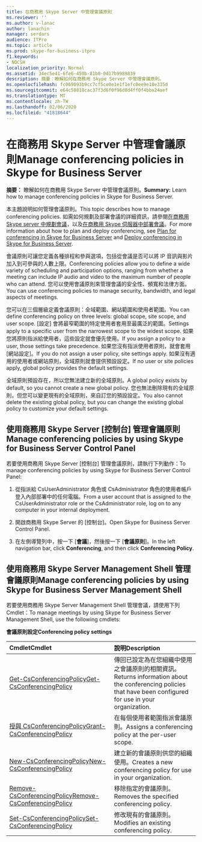 ```yaml
---
title: 在商務用 Skype Server 中管理會議原則
ms.reviewer: ''
ms.author: v-lanac
author: lanachin
manager: serdars
audience: ITPro
ms.topic: article
ms.prod: skype-for-business-itpro
f1.keywords:
- NOCSH
localization_priority: Normal
ms.assetid: 34ec5e41-6fe6-450b-81b0-0d17b9989839
description: 摘要：瞭解如何在商務用 Skype Server 中管理會議原則。
ms.openlocfilehash: fc069093b9cc7cf5ce0e1e1f1efc0ee9e18e335d
ms.sourcegitcommit: e64c50818cac37f3d6f0f96d0d4ff0f4bba24aef
ms.translationtype: MT
ms.contentlocale: zh-TW
ms.lasthandoff: 02/06/2020
ms.locfileid: "41818644"
---
```

# <a name="manage-conferencing-policies-in-skype-for-business-server"></a><span data-ttu-id="09fcf-103">在商務用 Skype Server 中管理會議原則</span><span class="sxs-lookup"><span data-stu-id="09fcf-103">Manage conferencing policies in Skype for Business Server</span></span>
 
<span data-ttu-id="09fcf-104">**摘要：** 瞭解如何在商務用 Skype Server 中管理會議原則。</span><span class="sxs-lookup"><span data-stu-id="09fcf-104">**Summary:** Learn how to manage conferencing policies in Skype for Business Server.</span></span>
  
<span data-ttu-id="09fcf-105">本主題說明如何管理會議原則。</span><span class="sxs-lookup"><span data-stu-id="09fcf-105">This topic describes how to manage conferencing policies.</span></span> <span data-ttu-id="09fcf-106">如需如何規劃及部署會議的詳細資訊，請參閱[在商務用 Skype server 中規劃會議](../../plan-your-deployment/conferencing/conferencing.md)，以及[在商務用 Skype 伺服器中部署會議](../../deploy/deploy-conferencing/deploy-conferencing.md)。</span><span class="sxs-lookup"><span data-stu-id="09fcf-106">For more information about how to plan and deploy conferencing, see [Plan for conferencing in Skype for Business Server](../../plan-your-deployment/conferencing/conferencing.md) and [Deploy conferencing in Skype for Business Server](../../deploy/deploy-conferencing/deploy-conferencing.md).</span></span>
  
<span data-ttu-id="09fcf-107">會議原則可讓您定義各種排程和參與選項，包括從會議是否可以將 IP 音訊與影片加入到可參與的人數上限。</span><span class="sxs-lookup"><span data-stu-id="09fcf-107">Conferencing policies allow you to define a wide variety of scheduling and participation options, ranging from whether a meeting can include IP audio and video to the maximum number of people who can attend.</span></span> <span data-ttu-id="09fcf-108">您可以使用會議原則來管理會議的安全性、頻寬和法律方面。</span><span class="sxs-lookup"><span data-stu-id="09fcf-108">You can use conferencing policies to manage security, bandwidth, and legal aspects of meetings.</span></span>
  
<span data-ttu-id="09fcf-109">您可以在三個層級定義會議原則：全域範圍、網站範圍和使用者範圍。</span><span class="sxs-lookup"><span data-stu-id="09fcf-109">You can define conferencing policy on three levels: global scope, site scope, and user scope.</span></span> <span data-ttu-id="09fcf-110">[設定] 會將最窄範圍的特定使用者套用至最廣泛的範圍。</span><span class="sxs-lookup"><span data-stu-id="09fcf-110">Settings apply to a specific user from the narrowest scope to the widest scope.</span></span> <span data-ttu-id="09fcf-111">如果您將原則指派給使用者，這些設定就會優先使用。</span><span class="sxs-lookup"><span data-stu-id="09fcf-111">If you assign a policy to a user, those settings take precedence.</span></span> <span data-ttu-id="09fcf-112">如果您沒有指派使用者原則，就會套用 [網站設定]。</span><span class="sxs-lookup"><span data-stu-id="09fcf-112">If you do not assign a user policy, site settings apply.</span></span> <span data-ttu-id="09fcf-113">如果沒有適用的使用者或網站原則，全域原則就會提供預設設定。</span><span class="sxs-lookup"><span data-stu-id="09fcf-113">If no user or site policies apply, global policy provides the default settings.</span></span>
  
<span data-ttu-id="09fcf-114">全域原則預設存在，所以您無法建立新的全域原則。</span><span class="sxs-lookup"><span data-stu-id="09fcf-114">A global policy exists by default, so you cannot create a new global policy.</span></span> <span data-ttu-id="09fcf-115">您也無法刪除現有的全域原則，但您可以變更現有的全域原則，來自訂您的預設設定。</span><span class="sxs-lookup"><span data-stu-id="09fcf-115">You also cannot delete the existing global policy, but you can change the existing global policy to customize your default settings.</span></span>
  
## <a name="manage-conferencing-policies-by-using-skype-for-business-server-control-panel"></a><span data-ttu-id="09fcf-116">使用商務用 Skype Server [控制台] 管理會議原則</span><span class="sxs-lookup"><span data-stu-id="09fcf-116">Manage conferencing policies by using Skype for Business Server Control Panel</span></span>

<span data-ttu-id="09fcf-117">若要使用商務用 Skype Server [控制台] 管理會議原則，請執行下列動作：</span><span class="sxs-lookup"><span data-stu-id="09fcf-117">To manage conferencing policies by using Skype for Business Server Control Panel:</span></span>
  
1. <span data-ttu-id="09fcf-118">從指派給 CsUserAdministrator 角色或 CsAdministrator 角色的使用者帳戶登入內部部署中的任何電腦。</span><span class="sxs-lookup"><span data-stu-id="09fcf-118">From a user account that is assigned to the CsUserAdministrator role or the CsAdministrator role, log on to any computer in your internal deployment.</span></span>
    
2.  <span data-ttu-id="09fcf-119">開啟商務用 Skype Server 的 [控制台]。</span><span class="sxs-lookup"><span data-stu-id="09fcf-119">Open Skype for Business Server Control Panel.</span></span>
    
3. <span data-ttu-id="09fcf-120">在左側導覽列中，按一下 [**會議**]，然後按一下 [**會議原則**]。</span><span class="sxs-lookup"><span data-stu-id="09fcf-120">In the left navigation bar, click **Conferencing**, and then click **Conferencing Policy**.</span></span>
    
## <a name="manage-conferencing-policies-by-using-skype-for-business-server-management-shell"></a><span data-ttu-id="09fcf-121">使用商務用 Skype Server Management Shell 管理會議原則</span><span class="sxs-lookup"><span data-stu-id="09fcf-121">Manage conferencing policies by using Skype for Business Server Management Shell</span></span>

<span data-ttu-id="09fcf-122">若要使用商務用 Skype Server Management Shell 管理會議，請使用下列 Cmdlet：</span><span class="sxs-lookup"><span data-stu-id="09fcf-122">To manage meetings by using Skype for Business Server Management Shell, use the following cmdlets:</span></span>
  
<span data-ttu-id="09fcf-123">**會議原則設定**</span><span class="sxs-lookup"><span data-stu-id="09fcf-123">**Conferencing policy settings**</span></span>

|<span data-ttu-id="09fcf-124">**Cmdlet**</span><span class="sxs-lookup"><span data-stu-id="09fcf-124">**Cmdlet**</span></span>|<span data-ttu-id="09fcf-125">**說明**</span><span class="sxs-lookup"><span data-stu-id="09fcf-125">**Description**</span></span>|
|:-----|:-----|
|[<span data-ttu-id="09fcf-126">Get-CsConferencingPolicy</span><span class="sxs-lookup"><span data-stu-id="09fcf-126">Get-CsConferencingPolicy</span></span>](https://docs.microsoft.com/powershell/module/skype/get-csconferencingpolicy?view=skype-ps) <br/> |<span data-ttu-id="09fcf-127">傳回已設定為在您組織中使用之會議原則的相關資訊。</span><span class="sxs-lookup"><span data-stu-id="09fcf-127">Returns information about the conferencing policies that have been configured for use in your organization.</span></span>  <br/> |
|[<span data-ttu-id="09fcf-128">授與 CsConferencingPolicy</span><span class="sxs-lookup"><span data-stu-id="09fcf-128">Grant-CsConferencingPolicy</span></span>](https://docs.microsoft.com/powershell/module/skype/grant-csconferencingpolicy?view=skype-ps) <br/> |<span data-ttu-id="09fcf-129">在每個使用者範圍指派會議原則。</span><span class="sxs-lookup"><span data-stu-id="09fcf-129">Assigns a conferencing policy at the per-user scope.</span></span>  <br/> |
|[<span data-ttu-id="09fcf-130">New-CsConferencingPolicy</span><span class="sxs-lookup"><span data-stu-id="09fcf-130">New-CsConferencingPolicy</span></span>](https://docs.microsoft.com/powershell/module/skype/new-csconferencingpolicy?view=skype-ps) <br/> |<span data-ttu-id="09fcf-131">建立新的會議原則供您的組織使用。</span><span class="sxs-lookup"><span data-stu-id="09fcf-131">Creates a new conferencing policy for use in your organization.</span></span>  <br/> |
|[<span data-ttu-id="09fcf-132">Remove-CsConferencingPolicy</span><span class="sxs-lookup"><span data-stu-id="09fcf-132">Remove-CsConferencingPolicy</span></span>](https://docs.microsoft.com/powershell/module/skype/remove-csconferencingpolicy?view=skype-ps) <br/> |<span data-ttu-id="09fcf-133">移除指定的會議原則。</span><span class="sxs-lookup"><span data-stu-id="09fcf-133">Removes the specified conferencing policy.</span></span>  <br/> |
|[<span data-ttu-id="09fcf-134">Set-CsConferencingPolicy</span><span class="sxs-lookup"><span data-stu-id="09fcf-134">Set-CsConferencingPolicy</span></span>](https://docs.microsoft.com/powershell/module/skype/set-csconferencingpolicy?view=skype-ps) <br/> |<span data-ttu-id="09fcf-135">修改現有的會議原則。</span><span class="sxs-lookup"><span data-stu-id="09fcf-135">Modifies an existing conferencing policy.</span></span>  <br/> |
   

